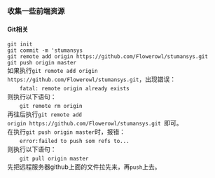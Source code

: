 ### 收集一些前端资源
#### Git相关

`git init`  
`git commit -m 'stumansys`  
`git remote add origin https://github.com/Flowerowl/stumansys.git`  
`git push origin master`  
如果执行`git remote add origin https://github.com/Flowerowl/stumansys.git`，出现错误：   
　　`fatal: remote origin already exists`  
则执行以下语句：  
　　`git remote rm origin`  
再往后执行`git remote add origin https://github.com/Flowerowl/stumansys.git `即可。  
在执行`git push origin master`时，报错：  
　　`error:failed to push som refs to...`  
则执行以下语句：  
　　`git pull origin master`  
先把远程服务器github上面的文件拉先来，再`push`上去。